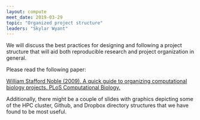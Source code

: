 ```yaml
---
layout: compute
meet_date: 2019-03-29
topic: "Organized project structure"
leaders: "Skylar Wyant"
---
```


We will discuss the best practices for designing and following a project structure that will aid both reproducible research and project organization in general.

Please read the following paper:

[William Stafford Noble (2009). A quick guide to organizing computational biology projects. PLoS Computational Biology.](https://journals.plos.org/ploscompbiol/article?id=10.1371/journal.pcbi.1000424)

Additionally, there might be a couple of slides with graphics depicting some of the HPC cluster, Github, and Dropbox directory structures that we have found to be most useful.